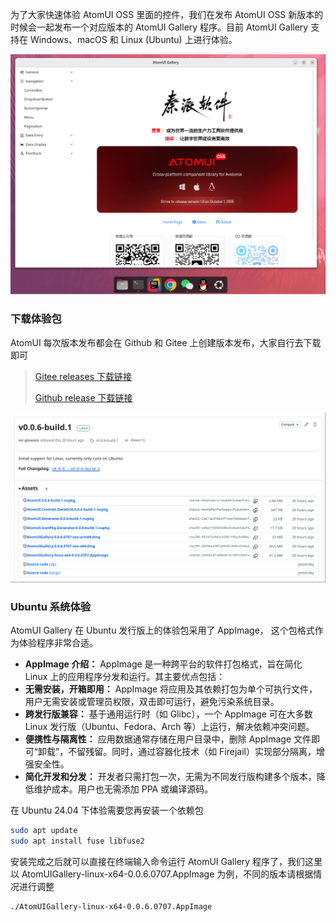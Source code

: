 为了大家快速体验 AtomUI OSS 里面的控件，我们在发布 AtomUI OSS 新版本的时候会一起发布一个对应版本的 AtomUI Gallery 程序。目前 AtomUI Gallery 支持在 Windows、macOS 和 Linux (Ubuntu) 上进行体验。

![AtomUI Gallery](./images/atomui-gallery.png)

### 下载体验包

AtomUI 每次版本发布都会在 Github 和 Gitee 上创建版本发布，大家自行去下载即可

> [Gitee releases 下载链接](https://gitee.com/chinware/atomui/releases)
> 
> [Github release 下载链接](https://github.com/chinware/AtomUI/releases)

![AtomUI Gallery](./images/github-releases.png)

### Ubuntu 系统体验

AtomUI Gallery 在 Ubuntu 发行版上的体验包采用了 AppImage， 这个包格式作为体验程序非常合适。

- **AppImage 介绍：** AppImage 是一种跨平台的软件打包格式，旨在简化 Linux 上的应用程序分发和运行。其主要优点包括：
- **无需安装，开箱即用：** AppImage 将应用及其依赖打包为单个可执行文件，用户无需安装或管理员权限，双击即可运行，避免污染系统目录。
- **跨发行版兼容：** 基于通用运行时（如 Glibc），一个 AppImage 可在大多数 Linux 发行版（Ubuntu、Fedora、Arch 等）上运行，解决依赖冲突问题。
- **便携性与隔离性：** 应用数据通常存储在用户目录中，删除 AppImage 文件即可“卸载”，不留残留。同时，通过容器化技术（如 Firejail）实现部分隔离，增强安全性。
- **简化开发和分发：** 开发者只需打包一次，无需为不同发行版构建多个版本，降低维护成本。用户也无需添加 PPA 或编译源码。

在 Ubuntu 24.04 下体验需要您再安装一个依赖包

```bash
sudo apt update
sudo apt install fuse libfuse2
```

安装完成之后就可以直接在终端输入命令运行 AtomUI Gallery 程序了，我们这里以 AtomUIGallery-linux-x64-0.0.6.0707.AppImage 为例，不同的版本请根据情况进行调整

```bash
./AtomUIGallery-linux-x64-0.0.6.0707.AppImage
```

